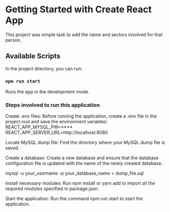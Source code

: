 # Getting Started with Create React App

This project was simple task to add the name and sectors involved for that person.

## Available Scripts

In the project directory, you can run:

### `npm run start`

Runs the app in the development mode.

### Steps involved to run this application

Create .env files: Before running the application, create a .env file in the project root and save the environment variables:
REACT_APP_MYSQL_PW=****
REACT_APP_SERVER_URL=http://localhost:8080

Locate MySQL dump file: Find the directory where your MySQL dump file is saved.

Create a database: Create a new database and ensure that the database configuration file is updated with the name of the newly created database.

mysql -u your_username -p your_database_name < dump_file.sql

Install necessary modules: Run npm install or yarn add to import all the required modules specified in package.json.

Start the application: Run the command npm run start to start the application.
